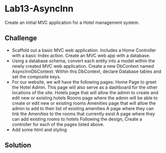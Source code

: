 # Lab13-AsyncInn

Create an initial MVC application for a Hotel management system.

## Challenge

* Scaffold out a basic MVC web application. Includes a Home Controller with a basic Index action. Create an MVC web app with a database.
* Using a database schema, convert each entity into a model within the newly created MVC web application. Create a new DbContext named AsyncInnDbContext. Within this DbContext, declare Database tables and set the composite keys.
*  For our website, we will have the following pages:
Home Page to greet the Hotel Admin. This page will also serve as a dashboard for the other locations of the site.
Hotels page that will allow the admin to create and edit new or existing hotels
Rooms page where the admin will be able to create or edit new or existing rooms
Amenities page that will allow the admin to add to their list of existing amenities
A page where they can link the Amenities to the rooms that currently exist
A page where they can add existing rooms to hotels
Following the design, Create a controller for each of the pages listed above.
* Add some html and styling

## Solution

